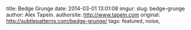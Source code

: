 title: Bedge Grunge
date: 2014-03-01 13:01:08
imgur: 
slug: bedge-grunge
author: Alex Tapein.
authorsite: http://www.tapein.com
original: http://subtlepatterns.com/bedge-grunge/
tags: featured, noise,
